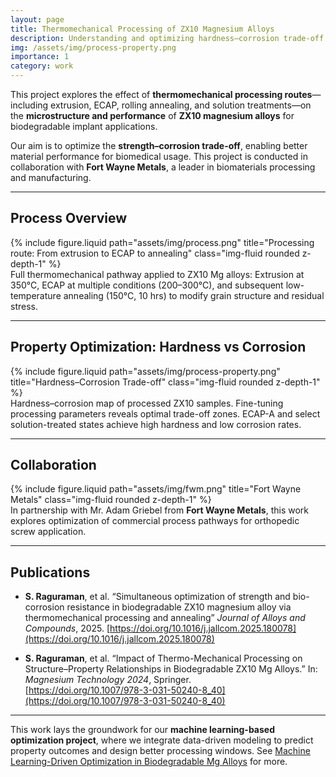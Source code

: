 ```yaml
---
layout: page
title: Thermomechanical Processing of ZX10 Magnesium Alloys
description: Understanding and optimizing hardness–corrosion trade-off via processing of biodegradable ZX10 Mg alloys
img: /assets/img/process-property.png
importance: 1
category: work
---
```


This project explores the effect of **thermomechanical processing routes**—including extrusion, ECAP, rolling annealing, and solution treatments—on the **microstructure and performance** of **ZX10 magnesium alloys** for biodegradable implant applications.

Our aim is to optimize the **strength–corrosion trade-off**, enabling better material performance for biomedical usage. This project is conducted in collaboration with **Fort Wayne Metals**, a leader in biomaterials processing and manufacturing.

---

## Process Overview

<div class="row justify-content-sm-center">
  <div class="col-sm-10 mt-3 mt-md-0">
    {% include figure.liquid path="assets/img/process.png" title="Processing route: From extrusion to ECAP to annealing" class="img-fluid rounded z-depth-1" %}
  </div>
</div>

<div class="caption">
  Full thermomechanical pathway applied to ZX10 Mg alloys: Extrusion at 350°C, ECAP at multiple conditions (200–300°C), and subsequent low-temperature annealing (150°C, 10 hrs) to modify grain structure and residual stress.
</div>

---

## Property Optimization: Hardness vs Corrosion

<div class="row justify-content-sm-center">
  <div class="col-sm-10 mt-3 mt-md-0">
    {% include figure.liquid path="assets/img/process-property.png" title="Hardness–Corrosion Trade-off" class="img-fluid rounded z-depth-1" %}
  </div>
</div>

<div class="caption">
  Hardness–corrosion map of processed ZX10 samples. Fine-tuning processing parameters reveals optimal trade-off zones. ECAP-A and select solution-treated states achieve high hardness and low corrosion rates.
</div>

---

## Collaboration

<div class="row justify-content-sm-center">
  <div class="col-sm-4 mt-3 mt-md-0">
    {% include figure.liquid path="assets/img/fwm.png" title="Fort Wayne Metals" class="img-fluid rounded z-depth-1" %}
  </div>
</div>

<div class="caption">
  In partnership with Mr. Adam Griebel from <strong>Fort Wayne Metals</strong>, this work explores optimization of commercial process pathways for orthopedic screw application.

</div>

---

## Publications

- **S. Raguraman**, et al. “Simultaneous optimization of strength and bio-corrosion resistance in biodegradable ZX10 magnesium alloy via thermomechanical processing and annealing” *Journal of Alloys and Compounds*, 2025. [https://doi.org/10.1016/j.jallcom.2025.180078](https://doi.org/10.1016/j.jallcom.2025.180078)

- **S. Raguraman**, et al. “Impact of Thermo-Mechanical Processing on Structure–Property Relationships in Biodegradable ZX10 Mg Alloys.” In: *Magnesium Technology 2024*, Springer.  
  [https://doi.org/10.1007/978-3-031-50240-8_40](https://doi.org/10.1007/978-3-031-50240-8_40)

---

This work lays the groundwork for our **machine learning-based optimization project**, where we integrate data-driven modeling to predict property outcomes and design better processing windows. See [Machine Learning-Driven Optimization in Biodegradable Mg Alloys](./2_project) for more.
